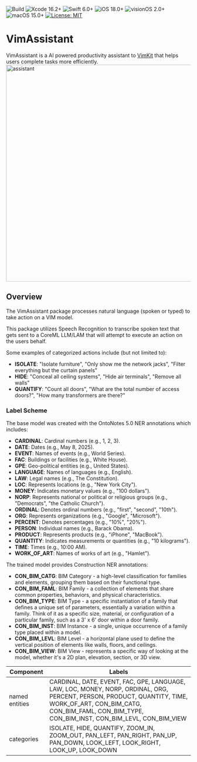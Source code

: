 ![Build](https://github.com/codefiesta/VimAssistant/actions/workflows/swift.yml/badge.svg)
![Xcode 16.2+](https://img.shields.io/badge/Xcode-16.2%2B-gold.svg)
![Swift 6.0+](https://img.shields.io/badge/Swift-6.0%2B-tomato.svg)
![iOS 18.0+](https://img.shields.io/badge/iOS-18.0%2B-crimson.svg)
![visionOS 2.0+](https://img.shields.io/badge/visionOS-2.0%2B-magenta.svg)
![macOS 15.0+](https://img.shields.io/badge/macOS-15.0%2B-skyblue.svg)
[![License: MIT](https://img.shields.io/badge/License-MIT-indigo.svg)](https://opensource.org/licenses/MIT)

# VimAssistant
VimAssistant is a AI powered productivity assistant to [VimKit](https://github.com/codefiesta/VimKit) that helps users complete tasks more efficiently.
<img width="590" alt="assistant" src="https://github.com/user-attachments/assets/ae438be8-b39c-435d-be0c-365443f4fe4e" />

## Overview
The VimAssistant package processes natural language (spoken or typed) to take action on a VIM model.

This package utilizes Speech Recognition to transcribe spoken text that gets sent to a CoreML LLM/LAM that will attempt to execute an action on the users behalf.

Some examples of categorized actions include (but not limited to):

* **ISOLATE**: "Isolate furniture", "Only show me the network jacks", "Filter everything but the curtain panels"
* **HIDE**: "Conceal all ceiling systems", "Hide air terminals", "Remove all walls"
* **QUANTIFY**: "Count all doors", "What are the total number of access doors?", "How many transformers are there?"

### Label Scheme
The base model was created with the OntoNotes 5.0 NER annotations which includes:

* **CARDINAL**: Cardinal numbers (e.g., 1, 2, 3).
* **DATE**: Dates (e.g., May 8, 2025).
* **EVENT**: Names of events (e.g., World Series).
* **FAC**: Buildings or facilities (e.g., White House).
* **GPE**: Geo-political entities (e.g., United States).
* **LANGUAGE**: Names of languages (e.g., English).
* **LAW**: Legal names (e.g., The Constitution).
* **LOC**: Represents locations (e.g., "New York City").
* **MONEY**: Indicates monetary values (e.g., "100 dollars").
* **NORP**: Represents national or political or religious groups (e.g., "Democrats", "the Catholic Church").
* **ORDINAL**: Denotes ordinal numbers (e.g., "first", "second", "10th").
* **ORG**: Represents organizations (e.g., "Google", "Microsoft").
* **PERCENT**: Denotes percentages (e.g., "10%", "20%").
* **PERSON**: Individual names (e.g., Barack Obama).
* **PRODUCT**: Represents products (e.g., "iPhone", "MacBook").
* **QUANTITY**: Indicates measurements or quantities (e.g., "10 kilograms").
* **TIME**: Times (e.g., 10:00 AM).
* **WORK\_OF\_ART**: Names of works of art (e.g., "Hamlet").

The trained model provides Construction NER annotations:

* **CON\_BIM\_CATG**: BIM Category - a high-level classification for families and elements, grouping them based on their functional type.
* **CON\_BIM\_FAML**: BIM Family - a collection of elements that share common properties, behaviors, and physical characteristics.
* **CON\_BIM\_TYPE**: BIM Type - a specific instantiation of a family that defines a unique set of parameters, essentially a variation within a family. Think of it as a specific size, material, or configuration of a particular family, such as a 3' x 6' door within a door family.
* **CON\_BIM\_INST**: BIM Instance - a single, unique occurrence of a family type placed within a model.
* **CON\_BIM\_LEVL**: BIM Level - a horizontal  plane used to define the vertical position of elements like walls, floors, and ceilings.
* **CON\_BIM\_VIEW**: BIM View - represents a specific way of looking at the model, whether it's a 2D plan, elevation, section, or 3D view.


| Component | Labels |
| -------- | ------- |
| named entities  | CARDINAL, DATE, EVENT, FAC, GPE, LANGUAGE, LAW, LOC, MONEY, NORP, ORDINAL, ORG, PERCENT, PERSON, PRODUCT, QUANTITY, TIME, WORK\_OF\_ART, CON\_BIM\_CATG, CON\_BIM\_FAML, CON\_BIM\_TYPE, CON\_BIM\_INST, CON\_BIM\_LEVL, CON\_BIM\_VIEW |
| categories | ISOLATE, HIDE, QUANTIFY, ZOOM\_IN, ZOOM\_OUT, PAN\_LEFT, PAN\_RIGHT, PAN\_UP, PAN\_DOWN, LOOK\_LEFT, LOOK\_RIGHT, LOOK\_UP, LOOK\_DOWN |
